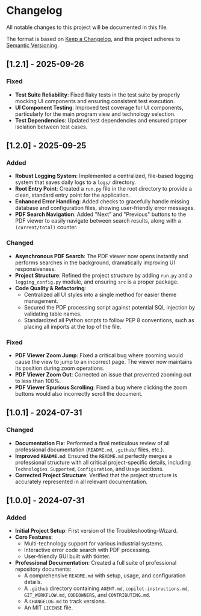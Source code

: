 # Changelog

All notable changes to this project will be documented in this file.

The format is based on [Keep a Changelog](https://keepachangelog.com/en/1.0.0/),
and this project adheres to [Semantic Versioning](https://semver.org/spec/v2.0.0.html).

## [1.2.1] - 2025-09-26

### Fixed
- **Test Suite Reliability**: Fixed flaky tests in the test suite by properly mocking UI components and ensuring consistent test execution.
- **UI Component Testing**: Improved test coverage for UI components, particularly for the main program view and technology selection.
- **Test Dependencies**: Updated test dependencies and ensured proper isolation between test cases.

## [1.2.0] - 2025-09-25

### Added
- **Robust Logging System**: Implemented a centralized, file-based logging system that saves daily logs to a `logs/` directory.
- **Root Entry Point**: Created a `run.py` file in the root directory to provide a clean, standard entry point for the application.
- **Enhanced Error Handling**: Added checks to gracefully handle missing database and configuration files, showing user-friendly error messages.
- **PDF Search Navigation**: Added "Next" and "Previous" buttons to the PDF viewer to easily navigate between search results, along with a `(current/total)` counter.

### Changed
- **Asynchronous PDF Search**: The PDF viewer now opens instantly and performs searches in the background, dramatically improving UI responsiveness.
- **Project Structure**: Refined the project structure by adding `run.py` and a `logging_config.py` module, and ensuring `src` is a proper package.
- **Code Quality & Refactoring**:
    - Centralized all UI styles into a single method for easier theme management.
    - Secured the PDF processing script against potential SQL injection by validating table names.
    - Standardized all Python scripts to follow PEP 8 conventions, such as placing all imports at the top of the file.

### Fixed
- **PDF Viewer Zoom Jump**: Fixed a critical bug where zooming would cause the view to jump to an incorrect page. The viewer now maintains its position during zoom operations.
- **PDF Viewer Zoom Out**: Corrected an issue that prevented zooming out to less than 100%.
- **PDF Viewer Spurious Scrolling**: Fixed a bug where clicking the zoom buttons would also incorrectly scroll the document.

## [1.0.1] - 2024-07-31

### Changed
- **Documentation Fix**: Performed a final meticulous review of all professional documentation (`README.md`, `.github/` files, etc.).
- **Improved `README.md`**: Ensured the `README.md` perfectly merges a professional structure with all critical project-specific details, including `Technologies Supported`, `Configuration`, and `Usage` sections.
- **Corrected Project Structure**: Verified that the project structure is accurately represented in all relevant documentation.

## [1.0.0] - 2024-07-31

### Added
- **Initial Project Setup**: First version of the Troubleshooting-Wizard.
- **Core Features**:
    - Multi-technology support for various industrial systems.
    - Interactive error code search with PDF processing.
    - User-friendly GUI built with tkinter.
- **Professional Documentation**: Created a full suite of professional repository documents:
    - A comprehensive `README.md` with setup, usage, and configuration details.
    - A `.github` directory containing `AGENT.md`, `copilot-instructions.md`, `GIT_WORKFLOW.md`, `CODEOWNERS`, and `CONTRIBUTING.md`.
    - A `CHANGELOG.md` to track versions.
    - An MIT `LICENSE` file.
